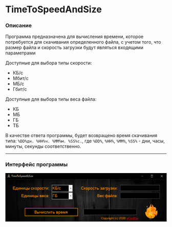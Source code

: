 # TimeToSpeedAndSize


### Описание
Программа предназначена для вычисления времени, которое потребуется для скачивания определенного файла, с учетом того, что размер файла и скорость загрузки будут являться входящими параметрами


Доступные для выбора типы скорости:
* КБ/с
* Мбит/с
* МБ/с
* Гбит/с

Доступные для выбора типы веса файла:
* КБ
* МБ
* ГБ
* ТБ

В качестве ответа программы, будет возвращено время скачивания типа:
`%DD%дн. %HH%ч. %MM%м. %SS%с.`, где `%DD%`, `%HH%`, `%MM%`, `%SS%` - дни, часы, минуты, секунды соответственно.

___

### Интерфейс программы

![Interface](https://github.com/eCoolGe/TimeToSpeedAndSize/blob/master/TimeToSpeedAndSize/Properties/interface.png)
